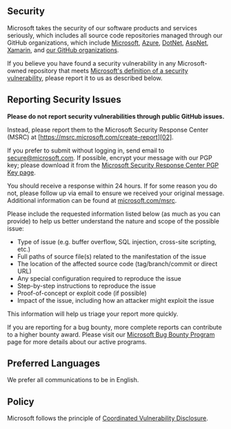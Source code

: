 <!-- BEGIN MICROSOFT SECURITY.MD V0.0.8 BLOCK -->

## Security

Microsoft takes the security of our software products and services seriously, which includes all
source code repositories managed through our GitHub organizations, which include [Microsoft][10],
[Azure][08], [DotNet][09], [AspNet][07], [Xamarin][11], and [our GitHub organizations][12].

If you believe you have found a security vulnerability in any Microsoft-owned repository that meets
[Microsoft's definition of a security vulnerability][04], please report it to us as described below.

## Reporting Security Issues

**Please do not report security vulnerabilities through public GitHub issues.**

Instead, please report them to the Microsoft Security Response Center (MSRC) at
[https://msrc.microsoft.com/create-report][02].

If you prefer to submit without logging in, send email to [secure@microsoft.com][13]. If possible,
encrypt your message with our PGP key; please download it from the
[Microsoft Security Response Center PGP Key page][06].

You should receive a response within 24 hours. If for some reason you do not, please follow up via
email to ensure we received your original message. Additional information can be found at
[microsoft.com/msrc][05].

Please include the requested information listed below (as much as you can provide) to help us better
understand the nature and scope of the possible issue:

- Type of issue (e.g. buffer overflow, SQL injection, cross-site scripting, etc.)
- Full paths of source file(s) related to the manifestation of the issue
- The location of the affected source code (tag/branch/commit or direct URL)
- Any special configuration required to reproduce the issue
- Step-by-step instructions to reproduce the issue
- Proof-of-concept or exploit code (if possible)
- Impact of the issue, including how an attacker might exploit the issue

This information will help us triage your report more quickly.

If you are reporting for a bug bounty, more complete reports can contribute to a higher bounty
award. Please visit our [Microsoft Bug Bounty Program][01] page for more details about our active
programs.

## Preferred Languages

We prefer all communications to be in English.

## Policy

Microsoft follows the principle of [Coordinated Vulnerability Disclosure][03].

<!-- END MICROSOFT SECURITY.MD BLOCK -->
<!-- link references -->
[01]: https://aka.ms/opensource/security/bounty
[02]: https://aka.ms/opensource/security/create-report
[03]: https://aka.ms/opensource/security/cvd
[04]: https://aka.ms/opensource/security/definition
[05]: https://aka.ms/opensource/security/msrc
[06]: https://aka.ms/opensource/security/pgpkey
[07]: https://github.com/aspnet
[08]: https://github.com/Azure
[09]: https://github.com/dotnet
[10]: https://github.com/microsoft
[11]: https://github.com/xamarin
[12]: https://opensource.microsoft.com/
[13]: mailto:secure@microsoft.com
